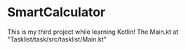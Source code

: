 # SmartCalculator
This is my third project while learning Kotlin!
The Main.kt at "Tasklist/task/src/tasklist/Main.kt"
